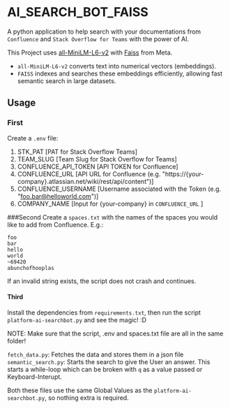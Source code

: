 # AI_SEARCH_BOT_FAISS
A python application to help search with your documentations from `Confluence` and `Stack Overflow for Teams` with the power of AI.

This Project uses [all-MiniLM-L6-v2](https://huggingface.co/sentence-transformers/all-MiniLM-L6-v2) with [Faiss](https://ai.meta.com/tools/faiss/) from Meta.

- `all-MiniLM-L6-v2` converts text into numerical vectors (embeddings).
- `FAISS` indexes and searches these embeddings efficiently, allowing fast semantic search in large datasets.

## Usage
### First
Create a `.env` file:

1. STK_PAT [PAT for Stack Overflow Teams]
2. TEAM_SLUG [Team Slug for Stack Overflow for Teams]
3. CONFLUENCE_API_TOKEN [API TOKEN for Confluence]
4. CONFLUENCE_URL [API URL for Confluence (e.g. "https://{your-company}.atlassian.net/wiki/rest/api/content")]
5. CONFLUENCE_USERNAME [Username associated with the Token (e.g. "foo.bar@helloworld.com")]
6. COMPANY_NAME [Input for {your-company} in `CONFLUENCE_URL` ]
   
###Second
Create a `spaces.txt` with the names of the spaces you would like to add from Confluence.
E.g.:
```
foo
bar
hello
world
~69420
abunchofhooplas
```
If an invalid string exists, the script does not crash and continues.

#### Third
Install the dependencies from `requirements.txt`, then run the script `platform-ai-searchbot.py` and see the magic! :D

NOTE: Make sure that the script, .env and spaces.txt file are all in the same folder!

`fetch_data.py`: Fetches the data and stores them in a json file
`semantic_search.py`: Starts the search to give the User an answer. This starts a while-loop which can be broken with `q` as a value passed or Keyboard-Interupt.

Both these files use the same Global Values as the `platform-ai-searchbot.py`, so nothing extra is required.
